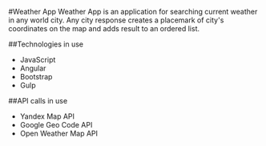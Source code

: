 #Weather App
Weather App is an application for searching current weather in any world city.
Any city response creates a placemark of city's coordinates on the map and adds result to an ordered list.

##Technologies in use
- JavaScript
- Angular
- Bootstrap
- Gulp

##API calls in use
+ Yandex Map API
+ Google Geo Code API
+ Open Weather Map API